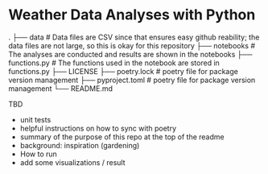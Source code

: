 # Weather Data Analyses with Python

.
├── data                    # Data files are CSV since that ensures easy github reability; the data files are not large, so this is okay for this repository
├── notebooks               # The analyses are conducted and results are shown in the notebooks 
├── functions.py            # The functions used in the notebook are stored in functions.py
├── LICENSE
├── poetry.lock             # poetry file for package version management
├── pyproject.toml          # poetry file for package version management
└── README.md



TBD
- unit tests
- helpful instructions on how to sync with poetry
- summary of the purpose of this repo at the top of the readme
- background: inspiration (gardening)
- How to run
- add some visualizations / result